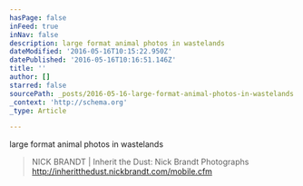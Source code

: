 ```yaml
---
hasPage: false
inFeed: true
inNav: false
description: large format animal photos in wastelands
dateModified: '2016-05-16T10:15:22.950Z'
datePublished: '2016-05-16T10:16:51.146Z'
title: ''
author: []
starred: false
sourcePath: _posts/2016-05-16-large-format-animal-photos-in-wastelands.md
_context: 'http://schema.org'
_type: Article

---
```

large format animal photos in wastelands

> NICK BRANDT | Inherit the Dust: Nick Brandt Photographs http://inheritthedust.nickbrandt.com/mobile.cfm